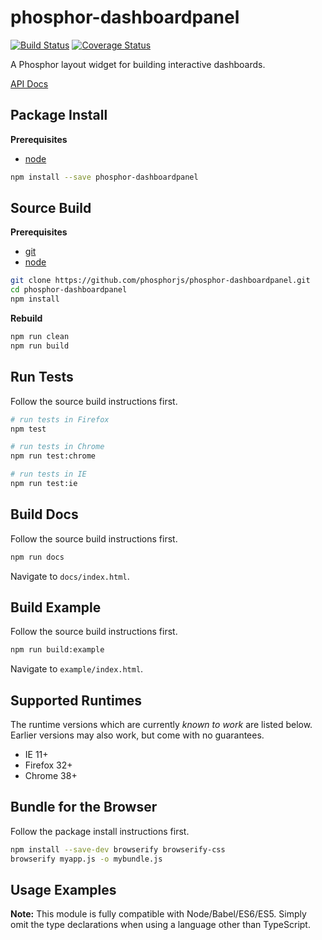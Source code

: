 phosphor-dashboardpanel
=======================

[![Build Status](https://travis-ci.org/phosphorjs/phosphor-dashboardpanel.svg)](https://travis-ci.org/phosphorjs/phosphor-dashboardpanel?branch=master)
[![Coverage Status](https://coveralls.io/repos/phosphorjs/phosphor-dashboardpanel/badge.svg?branch=master&service=github)](https://coveralls.io/github/phosphorjs/phosphor-dashboardpanel?branch=master)

A Phosphor layout widget for building interactive dashboards.

[API Docs](http://phosphorjs.github.io/phosphor-dashboardpanel/api/)


Package Install
---------------

**Prerequisites**
- [node](http://nodejs.org/)

```bash
npm install --save phosphor-dashboardpanel
```


Source Build
------------

**Prerequisites**
- [git](http://git-scm.com/)
- [node](http://nodejs.org/)

```bash
git clone https://github.com/phosphorjs/phosphor-dashboardpanel.git
cd phosphor-dashboardpanel
npm install
```

**Rebuild**
```bash
npm run clean
npm run build
```


Run Tests
---------

Follow the source build instructions first.

```bash
# run tests in Firefox
npm test

# run tests in Chrome
npm run test:chrome

# run tests in IE
npm run test:ie
```


Build Docs
----------

Follow the source build instructions first.

```bash
npm run docs
```

Navigate to `docs/index.html`.


Build Example
-------------

Follow the source build instructions first.

```bash
npm run build:example
```

Navigate to `example/index.html`.


Supported Runtimes
------------------

The runtime versions which are currently *known to work* are listed below.
Earlier versions may also work, but come with no guarantees.

- IE 11+
- Firefox 32+
- Chrome 38+


Bundle for the Browser
----------------------

Follow the package install instructions first.

```bash
npm install --save-dev browserify browserify-css
browserify myapp.js -o mybundle.js
```


Usage Examples
--------------

**Note:** This module is fully compatible with Node/Babel/ES6/ES5. Simply
omit the type declarations when using a language other than TypeScript.
